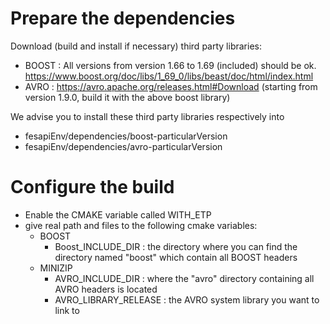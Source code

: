 # Prepare the dependencies
Download (build and install if necessary) third party libraries:
- BOOST : All versions from version 1.66 to 1.69 (included) should be ok. https://www.boost.org/doc/libs/1_69_0/libs/beast/doc/html/index.html
- AVRO : https://avro.apache.org/releases.html#Download (starting from version 1.9.0, build it with the above boost library)

We advise you to install these third party libraries respectively into
- fesapiEnv/dependencies/boost-particularVersion
- fesapiEnv/dependencies/avro-particularVersion
# Configure the build
 - Enable the CMAKE variable called WITH_ETP
 - give real path and files to the following cmake variables:
	- BOOST
		- Boost_INCLUDE_DIR : the directory where you can find the directory named "boost" which contain all BOOST headers
	- MINIZIP
		- AVRO_INCLUDE_DIR : where the "avro" directory containing all AVRO headers is located
		- AVRO_LIBRARY_RELEASE : the AVRO system library you want to link to
